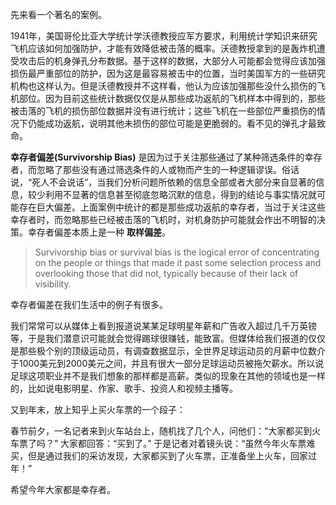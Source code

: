 
先来看一个著名的案例。

1941年，美国哥伦比亚大学统计学沃德教授应军方要求，利用统计学知识来研究飞机应该如何加强防护，才能有效降低被击落的概率。沃德教授拿到的是轰炸机遭受攻击后的机身弹孔分布数据。基于这样的数据，大部分人可能都会觉得应该加强损伤最严重部位的防护，因为这是最容易被击中的位置，当时美国军方的一些研究机构也这样认为。但是沃德教授并不这样看，他认为应该加强那些没什么损伤的飞机部位。因为目前这些统计数据仅仅是从那些成功返航的飞机样本中得到的，那些被击落的飞机的损伤部位数据并没有进行统计；这些飞机在一些部位严重损伤的情况下仍能成功返航，说明其他未损伤的部位可能是更脆弱的。看不见的弹孔才最致命。

**幸存者偏差(Survivorship Bias)** 是因为过于关注那些通过了某种筛选条件的幸存者，而忽略了那些没有通过筛选条件的人或物而产生的一种逻辑谬误。俗话说，“死人不会说话”，当我们分析问题所依赖的信息全部或者大部分来自显著的信息，较少利用不显著的信息甚至彻底忽略沉默的信息，得到的结论与事实情况就可能存在巨大偏差。上面案例中统计的都是那些成功返航的幸存者，当过于关注这些幸存者时，而忽略那些已经被击落的飞机时，对机身防护可能就会作出不明智的决策。幸存者偏差本质上是一种 **取样偏差**。

> Survivorship bias or survival bias is the logical error of concentrating on the people or things that made it past some selection process and overlooking those that did not, typically because of their lack of visibility.

幸存者偏差在我们生活中的例子有很多。

我们常常可以从媒体上看到报道说某某足球明星年薪和广告收入超过几千万英镑等，于是我们潜意识可能就会觉得踢球很赚钱，能致富。但媒体给我们报道的仅仅是那些极个别的顶级运动员，有调查数据显示，全世界足球运动员的月薪中位数介于1000美元到2000美元之间，并且有很大一部分足球运动员被拖欠薪水。所以说足球这项职业并不是我们想象的那样都是高薪。类似的现象在其他的领域也是一样的，比如说电影明星、作家、歌手、投资人和视频主播等。

又到年末，放上知乎上买火车票的一个段子：

春节前夕，一名记者来到火车站台上，随机找了几个人，问他们：“大家都买到火车票了吗？”
大家都回答：“买到了。”
于是记者对着镜头说：“虽然今年火车票难买，但是通过我们的采访发现，大家都买到了火车票，正准备坐上火车，回家过年！”

希望今年大家都是幸存者。

